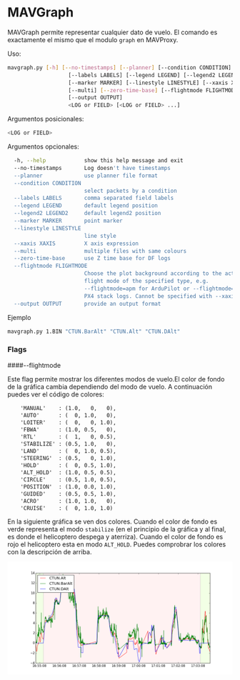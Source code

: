 # MAVGraph
MAVGraph permite representar cualquier dato de vuelo. El comando es exactamente el mismo que el modulo `graph` en MAVProxy.

Uso:
```bash
mavgraph.py [-h] [--no-timestamps] [--planner] [--condition CONDITION]
                   [--labels LABELS] [--legend LEGEND] [--legend2 LEGEND2]
                   [--marker MARKER] [--linestyle LINESTYLE] [--xaxis XAXIS]
                   [--multi] [--zero-time-base] [--flightmode FLIGHTMODE]
                   [--output OUTPUT]
                   <LOG or FIELD> [<LOG or FIELD> ...]
```

Argumentos posicionales:
```bash
<LOG or FIELD>
```

Argumentos opcionales:
```bash
  -h, --help            show this help message and exit
  --no-timestamps       Log doesn't have timestamps
  --planner             use planner file format
  --condition CONDITION
                        select packets by a condition
  --labels LABELS       comma separated field labels
  --legend LEGEND       default legend position
  --legend2 LEGEND2     default legend2 position
  --marker MARKER       point marker
  --linestyle LINESTYLE
                        line style
  --xaxis XAXIS         X axis expression
  --multi               multiple files with same colours
  --zero-time-base      use Z time base for DF logs
  --flightmode FLIGHTMODE
                        Choose the plot background according to the active
                        flight mode of the specified type, e.g.
                        --flightmode=apm for ArduPilot or --flightmode=px4 for
                        PX4 stack logs. Cannot be specified with --xaxis.
  --output OUTPUT       provide an output format
```

Ejemplo
```bash
mavgraph.py 1.BIN "CTUN.BarAlt" "CTUN.Alt" "CTUN.DAlt"
```

### Flags
####--flightmode

Este flag permite mostrar los diferentes modos de vuelo.El color de fondo de la gráfica cambia dependiendo del modo de vuelo. A continuación puedes ver el código de colores:

```
    'MANUAL'    : (1.0,   0,   0),
    'AUTO'      : (  0, 1.0,   0),
    'LOITER'    : (  0,   0, 1.0),
    'FBWA'      : (1.0, 0.5,   0),
    'RTL'       : (  1,   0, 0.5),
    'STABILIZE' : (0.5, 1.0,   0),
    'LAND'      : (  0, 1.0, 0.5),
    'STEERING'  : (0.5,   0, 1.0),
    'HOLD'      : (  0, 0.5, 1.0),
    'ALT_HOLD'  : (1.0, 0.5, 0.5),
    'CIRCLE'    : (0.5, 1.0, 0.5),
    'POSITION'  : (1.0, 0.0, 1.0),
    'GUIDED'    : (0.5, 0.5, 1.0),
    'ACRO'      : (1.0, 1.0,   0),
    'CRUISE'    : (  0, 1.0, 1.0)
```

En la siguiente gráfica se ven dos colores. Cuando el color de fondo es verde representa el modo `stabilize` (en el principio de la gráfica y al final, es donde el helicoptero despega y aterriza). Cuando el color de fondo es rojo el helicoptero esta en modo `ALT_HOLD`. Puedes comprobrar los colores con la descripción de arriba. 

![modovuelo](../erleimg/mavgraph/flightmodes.png)

